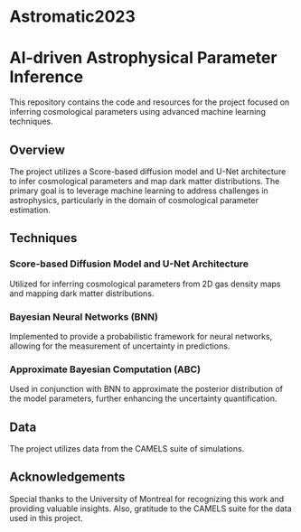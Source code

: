 # Astromatic2023

# AI-driven Astrophysical Parameter Inference

This repository contains the code and resources for the project focused on inferring cosmological parameters using advanced machine learning techniques.


## Overview

The project utilizes a Score-based diffusion model and U-Net architecture to infer cosmological parameters and map dark matter distributions. The primary goal is to leverage machine learning to address challenges in astrophysics, particularly in the domain of cosmological parameter estimation.

## Techniques

### Score-based Diffusion Model and U-Net Architecture
Utilized for inferring cosmological parameters from 2D gas density maps and mapping dark matter distributions.

### Bayesian Neural Networks (BNN)
Implemented to provide a probabilistic framework for neural networks, allowing for the measurement of uncertainty in predictions.

### Approximate Bayesian Computation (ABC)
Used in conjunction with BNN to approximate the posterior distribution of the model parameters, further enhancing the uncertainty quantification.


## Data
The project utilizes data from the CAMELS suite of simulations. 

## Acknowledgements
Special thanks to the University of Montreal for recognizing this work and providing valuable insights. Also, gratitude to the CAMELS suite for the data used in this project.
